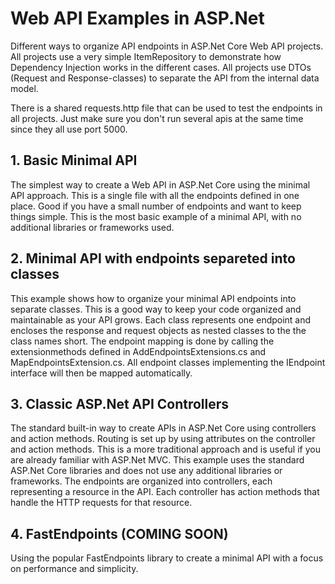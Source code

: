 # Web API Examples in ASP.Net

Different ways to organize API endpoints in ASP.Net Core Web API projects.
All projects use a very simple ItemRepository to demonstrate how Dependency Injection works in the different cases.
All projects use DTOs (Request and Response-classes) to separate the API from the internal data model.

There is a shared requests.http file that can be used to test the endpoints in all projects. Just make sure you don't run several apis at the same time since they all use port 5000.

## 1. Basic Minimal API
The simplest way to create a Web API in ASP.Net Core using the minimal API approach. This is a single file with all the endpoints defined in one place. Good if you have a small number of endpoints and want to keep things simple. This is the most basic example of a minimal API, with no additional libraries or frameworks used.

## 2. Minimal API with endpoints separeted into classes
This example shows how to organize your minimal API endpoints into separate classes. This is a good way to keep your code organized and maintainable as your API grows. Each class represents one endpoint and encloses the response and request objects as nested classes to the the class names short. The endpoint mapping is done by calling the extensionmethods defined in AddEndpointsExtensions.cs and MapEndpointsExtension.cs. All endpoint classes implementing the IEndpoint interface will then be mapped automatically.

## 3. Classic ASP.Net API Controllers
The standard built-in way to create APIs in ASP.Net Core using controllers and action methods. Routing is set up by using attributes on the controller and action methods. This is a more traditional approach and is useful if you are already familiar with ASP.Net MVC. This example uses the standard ASP.Net Core libraries and does not use any additional libraries or frameworks. The endpoints are organized into controllers, each representing a resource in the API. Each controller has action methods that handle the HTTP requests for that resource.

## 4. FastEndpoints (COMING SOON)
Using the popular FastEndpoints library to create a minimal API with a focus on performance and simplicity.